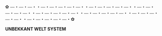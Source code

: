 
✿ ⎯⎯・⎯⎯・⎯⎯・・⎯⎯・⎯⎯・⎯⎯・⎯⎯・⎯⎯・・⎯⎯・⎯⎯・⎯⎯・⎯⎯・⎯⎯・・⎯⎯・⎯⎯・⎯⎯・⎯⎯・⎯⎯・・⎯⎯・⎯⎯・⎯⎯・⎯⎯・⎯⎯・・⎯⎯・⎯⎯・⎯⎯・⎯⎯・⎯⎯・・⎯⎯・⎯⎯・⎯⎯・⎯⎯・⎯⎯・・⎯⎯・⎯⎯・⎯⎯・⎯⎯・⎯⎯・✿

**UNBEKKANT WELT SYSTEM**
